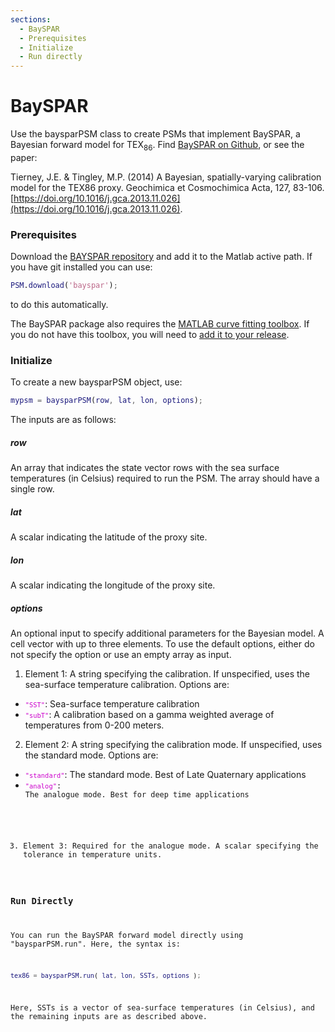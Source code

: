 ```yaml
---
sections:
  - BaySPAR
  - Prerequisites
  - Initialize
  - Run directly
---
```


# BaySPAR

Use the baysparPSM class to create PSMs that implement BaySPAR, a Bayesian forward model for TEX<sub>86</sub>. Find [BaySPAR on Github](https://github.com/jesstierney/BAYSPAR), or see the paper:

Tierney, J.E. & Tingley, M.P. (2014) A Bayesian, spatially-varying calibration model for the TEX86 proxy. Geochimica et Cosmochimica Acta, 127, 83-106. [https://doi.org/10.1016/j.gca.2013.11.026](https://doi.org/10.1016/j.gca.2013.11.026).

### Prerequisites

Download the [BAYSPAR repository](https://github.com/jesstierney/BAYSPAR) and add it to the Matlab active path. If you have git installed you can use:
```matlab
PSM.download('bayspar');
```
to do this automatically.

The BaySPAR package also requires the [MATLAB curve fitting toolbox](https://www.mathworks.com/products/curvefitting.html). If you do not have this toolbox, you will need to [add it to your release](https://www.mathworks.com/downloads/web_downloads/select_release?mode=gwylf).

### Initialize
To create a new baysparPSM object, use:
```matlab
mypsm = baysparPSM(row, lat, lon, options);
```
The inputs are as follows:

##### row
An array that indicates the state vector rows with the sea surface temperatures (in Celsius) required to run the PSM. The array should have a single row.

##### lat
A scalar indicating the latitude of the proxy site.

##### lon
A scalar indicating the longitude of the proxy site.

##### options
An optional input to specify additional parameters for the Bayesian model. A cell vector with up to three elements. To use the default options, either do not specify the option or use an empty array as input.

1. Element 1: A string specifying the calibration. If unspecified, uses the sea-surface temperature calibration. Options are:
* <code><span style="color:#cc00cc;font-size:0.875em">"SST"</span></code>: Sea-surface temperature calibration
* <code><span style="color:#cc00cc;font-size:0.875em">"subT"</span></code>: A calibration based on a gamma weighted average of temperatures from 0-200 meters.

2. Element 2: A string specifying the calibration mode. If unspecified, uses the standard mode. Options are:
* <code><span style="color:#cc00cc;font-size:0.875em">"standard"</span></code>: The standard mode. Best of Late Quaternary applications
* <code><span style="color:#cc00cc;font-size:0.875em">"analog"</span></div>: The analogue mode. Best for deep time applications

3. Element 3: Required for the analogue mode. A scalar specifying the tolerance in temperature units.

### Run Directly
You can run the BaySPAR forward model directly using "baysparPSM.run". Here, the syntax is:
```matlab
tex86 = baysparPSM.run( lat, lon, SSTs, options );
```
Here, SSTs is a vector of sea-surface temperatures (in Celsius), and the remaining inputs are as described above.
